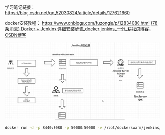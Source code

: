学习笔记链接： https://blog.csdn.net/qq_52030824/article/details/127621660

docker安装教程： https://www.cnblogs.com/fuzongle/p/12834080.html      [(78条消息) Docker + Jenkins 详细安装步骤_docker jenkins_一分_耕耘的博客-CSDN博客](https://blog.csdn.net/weixin_69556593/article/details/130606248)

![image-20230609175354771](jenkins.assets/image-20230609175354771.png)



```sh
docker run -d -p 8440:8080 -p 50000:50000 -v /root/dockerswarm/jenkins/jenkins_mount:/var/jenkins_home -v /etc/localtime:/etc/localtime --name jenkins jenkins/jenkins
```

